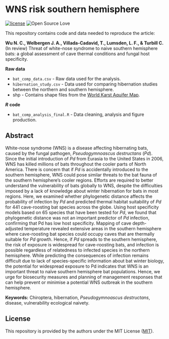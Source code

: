 # WNS risk southern hemisphere
[![license](https://img.shields.io/badge/license-MIT%20+%20file%20LICENSE-lightgrey.svg)](https://choosealicense.com/)
![Open Source
Love](https://badges.frapsoft.com/os/v2/open-source.svg?v=103)

This repository contains code and data needed to reproduce the article:

**Wu N. C., Welbergen J. A., Villada-Cadavid, T., Lumsden, L. F., & Turbill C.** (In review) Threat of white-nose syndrome to naive southern hemisphere bats: a global assessment of cave thermal conditions and fungal host specificity.


**Raw data**
- `bat_comp_data.csv` - Raw data used for the analysis.
- `hibernation_study.csv` - Data used for comparing hibernation studies between the northern and southern hemisphere.
- shp - Contains shape files from the [World Karst Aquifer Map](https://produktcenter.bgr.de/terraCatalog/OpenSearch.do?search=ab3b15cb-a6c3-42ea-ae0c-0b417d698949&type=/Query/OpenSearch.do). 

***R*** **code**
- `bat_comp_analysis_final.R` - Data cleaning, analysis and figure production.

## Abstract
White-nose syndrome (WNS) is a disease affecting hibernating bats, caused by the fungal pathogen, *Pseudogymnoascus destructans* (*Pd*). Since the initial introduction of *Pd* from Eurasia to the United States in 2006, WNS has killed millions of bats throughout the cooler parts of North America. There is concern that if *Pd* is accidentally introduced to the southern hemisphere, WNS could pose similar threats to the bat fauna of the southern hemisphere’s cooler regions. Efforts are required to better understand the vulnerability of bats globally to WNS, despite the difficulties imposed by a lack of knowledge about winter hibernation for bats in most regions. Here, we examined whether phylogenetic distance affects the probability of infection by *Pd* and predicted thermal habitat suitability of *Pd* for 441 cave-roosting bat species across the globe. Using host specificity models based on 65 species that have been tested for *Pd*, we found that phylogenetic distance was not an important predictor of *Pd* infection, confirming that Pd has low host specificity. Mapping of cave depth-adjusted temperature revealed extensive areas in the southern hemisphere where cave-roosting bat species could occupy caves that are thermally suitable for *Pd* growth. Hence, if *Pd* spreads to the southern hemisphere, the risk of exposure is widespread for cave-roosting bats, and infection is possible regardless of relatedness to infected species in the northern hemisphere. While predicting the consequences of infection remains difficult due to lack of species-specific information about bat winter biology, the potential for widespread exposure to Pd indicates that WNS is an important threat to naïve southern hemisphere bat populations. Hence, we urge for biosecurity measures and planning of management responses that can help prevent or minimise a potential WNS outbreak in the southern hemisphere.


**Keywords:** Chiroptera, hibernation, *Pseudogymnoascus destructans*, disease, vulnerability ecological naivety.


## License
This repository is provided by the authors under the MIT License ([MIT](http://opensource.org/licenses/MIT)).
